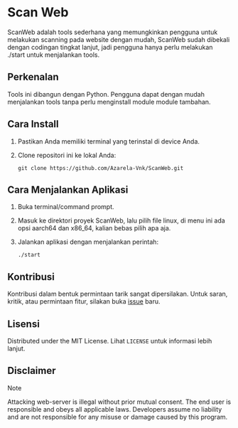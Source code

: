# Scan Web

ScanWeb adalah tools sederhana yang memungkinkan pengguna untuk melakukan scanning pada website dengan mudah, ScanWeb sudah dibekali dengan codingan tingkat lanjut, jadi pengguna hanya perlu melakukan ./start untuk menjalankan tools.

## Perkenalan

Tools ini dibangun dengan Python. Pengguna dapat dengan mudah menjalankan tools tanpa perlu menginstall module module tambahan.

## Cara Install

1. Pastikan Anda memiliki terminal yang terinstal di device Anda.
2. Clone repositori ini ke lokal Anda:

    ```
    git clone https://github.com/Azarela-Vnk/ScanWeb.git
    ```

## Cara Menjalankan Aplikasi

1. Buka terminal/command prompt.
2. Masuk ke direktori proyek ScanWeb, lalu pilih file linux, di menu ini ada opsi aarch64 dan x86_64, kalian bebas pilih apa aja.
3. Jalankan aplikasi dengan menjalankan perintah:

    ```
    ./start
    ```

## Kontribusi

Kontribusi dalam bentuk permintaan tarik sangat dipersilakan. Untuk saran, kritik, atau permintaan fitur, silakan buka [issue](https://github.com/Azarela-Vnk/ScanWeb/issues) baru.

## Lisensi

Distributed under the MIT License. Lihat `LICENSE` untuk informasi lebih lanjut.

## Disclaimer
> [!NOTE]
> Attacking web-server is illegal without prior mutual consent. The end user is responsible and obeys all applicable laws.
> Developers assume no liability and are not responsible for any misuse or damage caused by this program.
